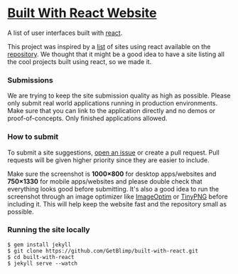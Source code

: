 # [Built With React Website](http://builtwithreact.io)

A list of user interfaces built with [react](http://facebook.github.io/react/).

This project was inspired by a [list](https://github.com/facebook/react/wiki/Sites-Using-React) of sites using react available on the [repository](https://github.com/facebook/react/). We thought that it might be a good idea to have a site listing all the cool projects built using react, so we made it.

### Submissions
We are trying to keep the site submission quality as high as possible. Please only submit real world applications running in production environments. Make sure that you can link to the application directly and no demos or proof-of-concepts. Only finished applications allowed.

### How to submit
To submit a site suggestions, [open an issue](https://github.com/GetBlimp/built-with-react/issues/new) or create a pull request. Pull requests will be given higher priority since they are easier to include.

Make sure the screenshot is **1000×800** for desktop apps/websites and **750×1330** for mobile apps/websites and please double check that everything looks good before submitting. It's also a good idea to run the screenshot through an image optimizer like [ImageOptim](https://imageoptim.com/) or [TinyPNG](https://tinypng.com/) before including it. This will help keep the website fast and the repository small as possible.

### Running the site locally
```
$ gem install jekyll
$ git clone https://github.com/GetBlimp/built-with-react.git
$ cd built-with-react
$ jekyll serve --watch
```

